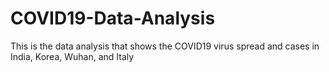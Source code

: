 # COVID19-Data-Analysis
This is the data analysis that shows the COVID19 virus spread and cases in India, Korea, Wuhan, and Italy
